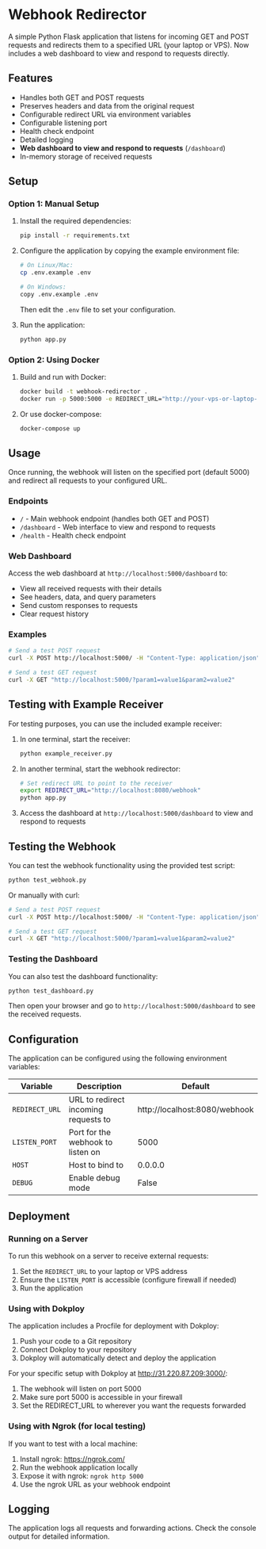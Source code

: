 # Webhook Redirector

A simple Python Flask application that listens for incoming GET and POST requests and redirects them to a specified URL (your laptop or VPS). Now includes a web dashboard to view and respond to requests directly.

## Features

- Handles both GET and POST requests
- Preserves headers and data from the original request
- Configurable redirect URL via environment variables
- Configurable listening port
- Health check endpoint
- Detailed logging
- **Web dashboard to view and respond to requests** (`/dashboard`)
- In-memory storage of received requests

## Setup

### Option 1: Manual Setup

1. Install the required dependencies:
   ```bash
   pip install -r requirements.txt
   ```

2. Configure the application by copying the example environment file:
   ```bash
   # On Linux/Mac:
   cp .env.example .env
   
   # On Windows:
   copy .env.example .env
   ```
   
   Then edit the `.env` file to set your configuration.

3. Run the application:
   ```bash
   python app.py
   ```

### Option 2: Using Docker

1. Build and run with Docker:
   ```bash
   docker build -t webhook-redirector .
   docker run -p 5000:5000 -e REDIRECT_URL="http://your-vps-or-laptop-url:port/path" webhook-redirector
   ```

2. Or use docker-compose:
   ```bash
   docker-compose up
   ```

## Usage

Once running, the webhook will listen on the specified port (default 5000) and redirect all requests to your configured URL.

### Endpoints

- `/` - Main webhook endpoint (handles both GET and POST)
- `/dashboard` - Web interface to view and respond to requests
- `/health` - Health check endpoint

### Web Dashboard

Access the web dashboard at `http://localhost:5000/dashboard` to:
- View all received requests with their details
- See headers, data, and query parameters
- Send custom responses to requests
- Clear request history

### Examples

```bash
# Send a test POST request
curl -X POST http://localhost:5000/ -H "Content-Type: application/json" -d '{"message": "Hello World"}'

# Send a test GET request
curl -X GET "http://localhost:5000/?param1=value1&param2=value2"
```

## Testing with Example Receiver

For testing purposes, you can use the included example receiver:

1. In one terminal, start the receiver:
   ```bash
   python example_receiver.py
   ```
   
2. In another terminal, start the webhook redirector:
   ```bash
   # Set redirect URL to point to the receiver
   export REDIRECT_URL="http://localhost:8080/webhook"
   python app.py
   ```

3. Access the dashboard at `http://localhost:5000/dashboard` to view and respond to requests

## Testing the Webhook

You can test the webhook functionality using the provided test script:

```bash
python test_webhook.py
```

Or manually with curl:

```bash
# Send a test POST request
curl -X POST http://localhost:5000/ -H "Content-Type: application/json" -d '{"message": "Hello World"}'

# Send a test GET request
curl -X GET "http://localhost:5000/?param1=value1&param2=value2"
```

### Testing the Dashboard

You can also test the dashboard functionality:

```bash
python test_dashboard.py
```

Then open your browser and go to `http://localhost:5000/dashboard` to see the received requests.

## Configuration

The application can be configured using the following environment variables:

| Variable | Description | Default |
|----------|-------------|---------|
| `REDIRECT_URL` | URL to redirect incoming requests to | http://localhost:8080/webhook |
| `LISTEN_PORT` | Port for the webhook to listen on | 5000 |
| `HOST` | Host to bind to | 0.0.0.0 |
| `DEBUG` | Enable debug mode | False |

## Deployment

### Running on a Server

To run this webhook on a server to receive external requests:

1. Set the `REDIRECT_URL` to your laptop or VPS address
2. Ensure the `LISTEN_PORT` is accessible (configure firewall if needed)
3. Run the application

### Using with Dokploy

The application includes a Procfile for deployment with Dokploy:

1. Push your code to a Git repository
2. Connect Dokploy to your repository
3. Dokploy will automatically detect and deploy the application

For your specific setup with Dokploy at http://31.220.87.209:3000/:
1. The webhook will listen on port 5000
2. Make sure port 5000 is accessible in your firewall
3. Set the REDIRECT_URL to wherever you want the requests forwarded

### Using with Ngrok (for local testing)

If you want to test with a local machine:

1. Install ngrok: https://ngrok.com/
2. Run the webhook application locally
3. Expose it with ngrok: `ngrok http 5000`
4. Use the ngrok URL as your webhook endpoint

## Logging

The application logs all requests and forwarding actions. Check the console output for detailed information.